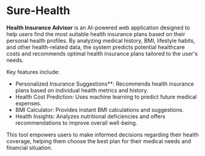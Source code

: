 # Sure-Health


**Health Insurance Advisor** is an AI-powered web application designed to help users find the most suitable health insurance plans based on their personal health profiles. By analyzing medical history, BMI, lifestyle habits, and other health-related data, the system predicts potential healthcare costs and recommends optimal health insurance plans tailored to the user's needs.

Key features include:

- Personalized Insurance Suggestions**: Recommends health insurance plans based on individual health metrics and history.
- Health Cost Prediction: Uses machine learning to predict future medical expenses.
- BMI Calculator: Provides instant BMI calculations and suggestions.
- Health Insights: Analyzes nutritional deficiencies and offers recommendations to improve overall well-being.

This tool empowers users to make informed decisions regarding their health coverage, helping them choose the best plan for their medical needs and financial situation.
